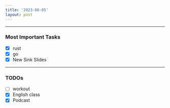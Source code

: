 ```yaml
---
title: '2023-06-05'
layout: post
---
```


---

### Most Important Tasks

- [x] rust
- [x] go
- [x] New Sink Slides

---

### TODOs

- [ ] workout
- [x] English class
- [x] Podcast

